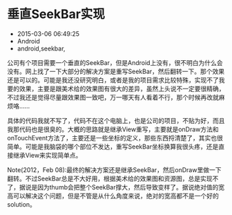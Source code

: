 # 垂直SeekBar实现
- 2015-03-06 06:49:25
- Android
- android,seekbar,

<!--markdown-->公司有个项目需要一个垂直的SeekBar，但是Android上没有，很不明白为什么会没有。网上找了一下大部分的解决方案是重写SeekBar，然后翻转一下。那个效果还是可以的。可能是我还没研究明白，或者是我的项目需求比较特殊，实现不了我要的效果，主要是跟美术给的效果图有很大的差异，虽然上头说不一定要很精确，不过我还是觉得尽量跟效果图一致吧，万一哪天有人看着不行，那个时候再改就麻烦咯……


<!--more-->


具体的代码我就不写了，代码不在这个电脑上，也是公司的项目，不贴为好，而且我那代码也是很臭的。大概的思路就是继承View重写，主要就是onDraw方法和onTouchEvent方法了，主要还是一些坐标的定义，那些东西捋清楚了，其实也很简单。可能是我脑袋的哪个部位不发达，重写SeekBar坐标换算我很头疼，还是直接继承View来实现简单点。

Note(2012，Feb 08):最终的解决方案还是继承SeekBar，然后onDraw里做一下翻转。不过SeekBar总是不大好用，根据美术给的效果图和资源图，总是实现不了，据说是因为thumb会把整个SeekBar撑大，然后导致变样了。据说绝对值的宽高可以解决这个问题，但是不管是从什么角度来说，绝对的宽高都不是一个好的solution。
